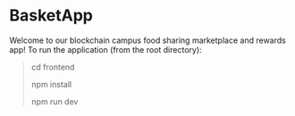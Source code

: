 # BasketApp

Welcome to our blockchain campus food sharing marketplace and rewards app! To run the application (from the root directory):

> cd frontend
> 
> npm install
> 
> npm run dev

